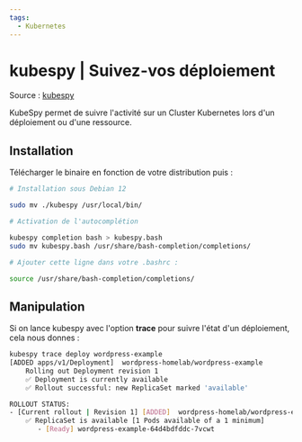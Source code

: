 ```yaml
---
tags:
  - Kubernetes
---
```


# kubespy | Suivez-vos déploiement 

Source : [kubespy](https://github.com/pulumi/kubespy)

KubeSpy permet de suivre l'activité sur un Cluster Kubernetes lors d'un déploiement ou d'une ressource.

## Installation 

Télécharger le binaire en fonction de votre distribution puis :

```bash
# Installation sous Debian 12

sudo mv ./kubespy /usr/local/bin/

# Activation de l'autocomplétion 

kubespy completion bash > kubespy.bash
sudo mv kubespy.bash /usr/share/bash-completion/completions/

# Ajouter cette ligne dans votre .bashrc :

source /usr/share/bash-completion/completions/

```

## Manipulation

Si on lance kubespy avec l'option **trace** pour suivre l'état d'un déploiement, cela nous donnes :

```bash
kubespy trace deploy wordpress-example
[ADDED apps/v1/Deployment]  wordpress-homelab/wordpress-example
    Rolling out Deployment revision 1
    ✅ Deployment is currently available
    ✅ Rollout successful: new ReplicaSet marked 'available'

ROLLOUT STATUS:
- [Current rollout | Revision 1] [ADDED]  wordpress-homelab/wordpress-example-64d4bdfddc
    ✅ ReplicaSet is available [1 Pods available of a 1 minimum]
       - [Ready] wordpress-example-64d4bdfddc-7vcwt
```